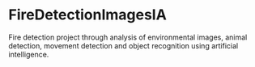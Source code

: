 # FireDetectionImagesIA
Fire detection project through analysis of environmental images, animal detection, movement detection and object recognition using artificial intelligence.
